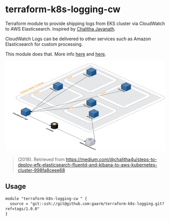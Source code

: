 # terraform-k8s-logging-cw

Terraform module to provide shipping logs from EKS cluster via CloudWatch to AWS Elasticsearch. 
Inspired by [Chalitha Jayanath](https://medium.com/@chalitha4u/steps-to-deploy-efk-elasticsearch-fluentd-and-kibana-to-aws-kubernetes-cluster-998fa8ceee68). 

CloudWatch Logs can be delivered to other services such as Amazon Elasticsearch for custom processing.

This module does that. More info <a href="https://eksworkshop.com/intermediate/230_logging/configurecwl/">here</a> and
<a href="https://medium.com/@chalitha4u/steps-to-deploy-efk-elasticsearch-fluentd-and-kibana-to-aws-kubernetes-cluster-998fa8ceee68">here</a>.

![Diagram](./aws_eks_cw_labda_elasticsearch.png)
> (2018). Retrieved from https://medium.com/@chalitha4u/steps-to-deploy-efk-elasticsearch-fluentd-and-kibana-to-aws-kubernetes-cluster-998fa8ceee68

## Usage

```hcl
module "terraform-k8s-logging-cw " {
  source = "git::ssh://git@github.com:gaarm/terraform-k8s-logging.git?ref=tags/1.0.0"
}
```